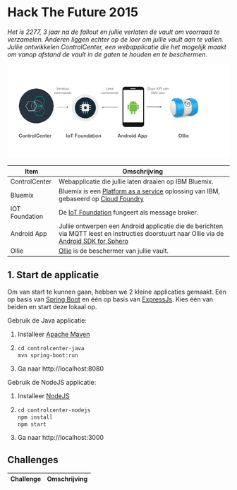 # Hack The Future 2015

*Het is 2277, 3 jaar na de fallout en jullie verlaten de vault om voorraad te verzamelen. Anderen liggen
echter op de loer om jullie vault aan te vallen. Jullie ontwikkelen ControlCenter, een webapplicatie die het mogelijk maakt om vanop 
afstand de vault in de gaten te houden en te beschermen.*

![HackTheSFuture](HackTheFuture.png)

Item | Omschrijving
------------- | -------------
ControlCenter  | Webapplicatie die jullie laten draaien op IBM Bluemix.
Bluemix | Bluemix is een [Platform as a service](https://en.wikipedia.org/wiki/Platform_as_a_service) oplossing van IBM, gebaseerd op [Cloud Foundry](https://www.cloudfoundry.org/)
IOT Foundation | De [IoT Foundation](https://www.ng.bluemix.net/docs/#services/IoT/index.html) fungeert als message broker.
Android App | Jullie ontwerpen een Android applicatie die de berichten via MQTT leest en instructies doorstuurt naar Ollie via de [Android SDK for Sphero](https://github.com/orbotix/Sphero-Android-SDK)
Ollie | [Ollie](http://www.sphero.com/ollie) is de beschermer van jullie vault. 

## 1. Start de applicatie
Om van start te kunnen gaan, hebben we 2 kleine applicaties gemaakt. Eén op basis van [Spring Boot](http://projects.spring.io/spring-boot) en één op basis van [ExpressJs](http://expressjs.com). Kies één van beiden en start deze lokaal op. 

Gebruik de Java applicatie:
1. Installeer [Apache Maven](https://maven.apache.org/install.html)
2. ```
   cd controlcenter-java
   mvn spring-boot:run
   ```
3. Ga naar http://localhost:8080

Gebruik de NodeJS applicatie:
1. Installeer [NodeJS](https://nodejs.org/en/download/)
2. ```
   cd controlcenter-nodejs
   npm install
   npm start
   ```
3. Ga naar http://localhost:3000


## Challenges

Challenge | Omschrijving
------------- | -------------

